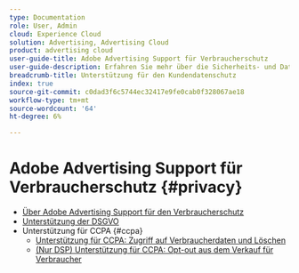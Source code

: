 ```yaml
---
type: Documentation
role: User, Admin
cloud: Experience Cloud
solution: Advertising, Advertising Cloud
product: advertising cloud
user-guide-title: Adobe Advertising Support für Verbraucherschutz
user-guide-description: Erfahren Sie mehr über die Sicherheits- und Datenschutzkontrollen, die Adobe Advertising bietet, um Werbekunden bei der Einhaltung der Datenschutzgesetze für Verbraucher zu helfen.
breadcrumb-title: Unterstützung für den Kundendatenschutz
index: true
source-git-commit: c0dad3f6c5744ec32417e9fe0cab0f328067ae18
workflow-type: tm+mt
source-wordcount: '64'
ht-degree: 6%

---
```



# Adobe Advertising Support für Verbraucherschutz {#privacy}

+ [Über Adobe Advertising Support für den Verbraucherschutz](/help/privacy/home.md)
+ [Unterstützung der DSGVO](/help/privacy/gdpr.md)
+ Unterstützung für CCPA {#ccpa}
   + [Unterstützung für CCPA: Zugriff auf Verbraucherdaten und Löschen](/help/privacy/ccpa/ccpa-access-delete.md)
   + [(Nur DSP) Unterstützung für CCPA: Opt-out aus dem Verkauf für Verbraucher](/help/privacy/ccpa/ccpa-opt-out-of-sale.md)
